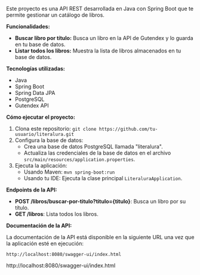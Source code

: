 Este proyecto es una API REST desarrollada en Java con Spring Boot que te permite gestionar un catálogo de libros.

**Funcionalidades:**

- **Buscar libro por título:** Busca un libro en la API de Gutendex y lo guarda en tu base de datos.
- **Listar todos los libros:** Muestra la lista de libros almacenados en tu base de datos.

**Tecnologías utilizadas:**

- Java
- Spring Boot
- Spring Data JPA
- PostgreSQL
- Gutendex API

**Cómo ejecutar el proyecto:**

1. Clona este repositorio: `git clone https://github.com/tu-usuario/literalura.git`
2. Configura la base de datos:
   - Crea una base de datos PostgreSQL llamada "literalura".
   - Actualiza las credenciales de la base de datos en el archivo `src/main/resources/application.properties`.
3. Ejecuta la aplicación:
   - Usando Maven: `mvn spring-boot:run`
   - Usando tu IDE: Ejecuta la clase principal `LiteraluraApplication`.

**Endpoints de la API:**

- **POST /libros/buscar-por-titulo?titulo={titulo}**: Busca un libro por su título.
- **GET /libros**: Lista todos los libros.

**Documentación de la API:**

La documentación de la API está disponible en la siguiente URL una vez que la aplicación esté en ejecución:

```
http://localhost:8080/swagger-ui/index.html
```

http://localhost:8080/swagger-ui/index.html
